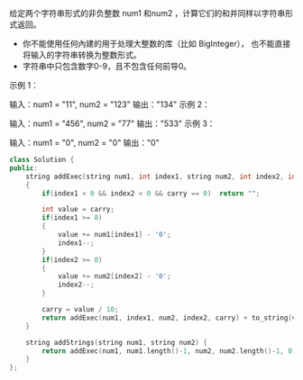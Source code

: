给定两个字符串形式的非负整数 num1 和num2 ，计算它们的和并同样以字符串形式返回。

* 你不能使用任何內建的用于处理大整数的库（比如 BigInteger）， 也不能直接将输入的字符串转换为整数形式。
* 字符串中只包含数字0-9，且不包含任何前导0。

 

示例 1：

输入：num1 = "11", num2 = "123"
输出："134"
示例 2：

输入：num1 = "456", num2 = "77" 
输出："533"
示例 3：

输入：num1 = "0", num2 = "0"
输出："0"



```c++
class Solution {
public:
    string addExec(string num1, int index1, string num2, int index2, int carry)
    {
        if(index1 < 0 && index2 < 0 && carry == 0)  return "";

        int value = carry;
        if(index1 >= 0)
        {
            value += num1[index1] - '0';
            index1--;
        }
        if(index2 >= 0)
        {
            value += num2[index2] - '0';
            index2--;
        }

        carry = value / 10;
        return addExec(num1, index1, num2, index2, carry) + to_string(value % 10);
    }

    string addStrings(string num1, string num2) {
        return addExec(num1, num1.length()-1, num2, num2.length()-1, 0);
    }
};
```

